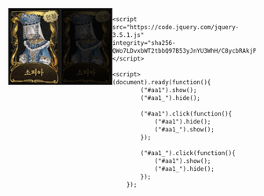 <html>
	<head>
		<title>스킨표</title>
	</head>
	<body>
		<img id="aa1" src="melly_1.png" width=100 height=150 
			align="left" border="3" alt="오류"/>
		<img id="aa1_" src="melly_01.png" width=100 height=150 
			align="left" border="3" alt="오류"/>
	</body>
	
	<script src="https://code.jquery.com/jquery-3.5.1.js" 
 	integrity="sha256-QWo7LDvxbWT2tbbQ97B53yJnYU3WhH/C8ycbRAkjPDc="crossorigin="anonymous"></script>
 
	<script>
    (document).ready(function(){
            ("#aa1").show();
            ("#aa1_").hide();
 
            ("#aa1").click(function(){
                ("#aa1").hide();
                ("#aa1_").show();
            });
 
            ("#aa1_").click(function(){
                ("#aa1").show();
                ("#aa1_").hide();
            });
        });
</script>
</html>
